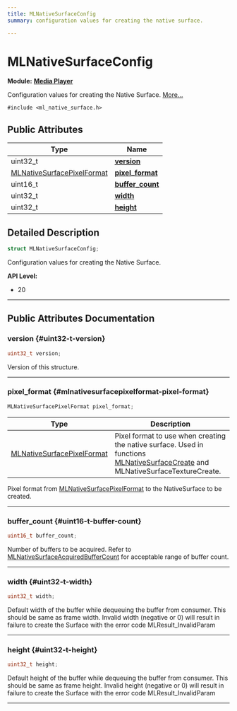 ```yaml
---
title: MLNativeSurfaceConfig
summary: configuration values for creating the native surface. 

---
```


# MLNativeSurfaceConfig

**Module:** **[Media Player](/versioned_docs/version-22-Feb-2023/api-ref/api/Modules/group___media_player/group___media_player.md)**



Configuration values for creating the Native Surface.  [More...](#detailed-description)


`#include <ml_native_surface.h>`

## Public Attributes

| Type           | Name           |
| -------------- | -------------- |
| uint32_t | **[version](/versioned_docs/version-22-Feb-2023/api-ref/api/Modules/group___media_player/struct_m_l_native_surface_config.md#uint32-t-version)**  |
| [MLNativeSurfacePixelFormat](/versioned_docs/version-22-Feb-2023/api-ref/api/Modules/group___media_player/group___media_player.md#enums-mlnativesurfacepixelformat) | **[pixel_format](/versioned_docs/version-22-Feb-2023/api-ref/api/Modules/group___media_player/struct_m_l_native_surface_config.md#mlnativesurfacepixelformat-pixel-format)**  |
| uint16_t | **[buffer_count](/versioned_docs/version-22-Feb-2023/api-ref/api/Modules/group___media_player/struct_m_l_native_surface_config.md#uint16-t-buffer-count)**  |
| uint32_t | **[width](/versioned_docs/version-22-Feb-2023/api-ref/api/Modules/group___media_player/struct_m_l_native_surface_config.md#uint32-t-width)**  |
| uint32_t | **[height](/versioned_docs/version-22-Feb-2023/api-ref/api/Modules/group___media_player/struct_m_l_native_surface_config.md#uint32-t-height)**  |

## Detailed Description

```cpp
struct MLNativeSurfaceConfig;
```

Configuration values for creating the Native Surface. 




**API Level:**
  * 20 




-----------
## Public Attributes Documentation

### version {#uint32-t-version}

```cpp
uint32_t version;
```


Version of this structure. 





-----------

### pixel_format {#mlnativesurfacepixelformat-pixel-format}

```cpp
MLNativeSurfacePixelFormat pixel_format;
```



| Type | Description |
|--|--|
| [MLNativeSurfacePixelFormat](/versioned_docs/version-22-Feb-2023/api-ref/api/Modules/group___media_player/group___media_player.md#enums-mlnativesurfacepixelformat) | Pixel format to use when creating the native surface. Used in functions [MLNativeSurfaceCreate](/versioned_docs/version-22-Feb-2023/api-ref/api/Modules/group___media_player/group___media_player.md#mlresult-mlnativesurfacecreate) and MLNativeSurfaceTextureCreate.  |


Pixel format from [MLNativeSurfacePixelFormat](/versioned_docs/version-22-Feb-2023/api-ref/api/Modules/group___media_player/group___media_player.md#enum-mlnativesurfacepixelformat) to the NativeSurface to be created. 





-----------

### buffer_count {#uint16-t-buffer-count}

```cpp
uint16_t buffer_count;
```


Number of buffers to be acquired. Refer to [MLNativeSurfaceAcquiredBufferCount](/versioned_docs/version-22-Feb-2023/api-ref/api/Modules/group___media_player/group___media_player.md#enum-mlnativesurfaceacquiredbuffercount) for acceptable range of buffer count. 





-----------

### width {#uint32-t-width}

```cpp
uint32_t width;
```


Default width of the buffer while dequeuing the buffer from consumer. This should be same as frame width. Invalid width (negative or 0) will result in failure to create the Surface with the error code MLResult_InvalidParam 





-----------

### height {#uint32-t-height}

```cpp
uint32_t height;
```


Default height of the buffer while dequeuing the buffer from consumer. This should be same as frame height. Invalid height (negative or 0) will result in failure to create the Surface with the error code MLResult_InvalidParam 





-----------


